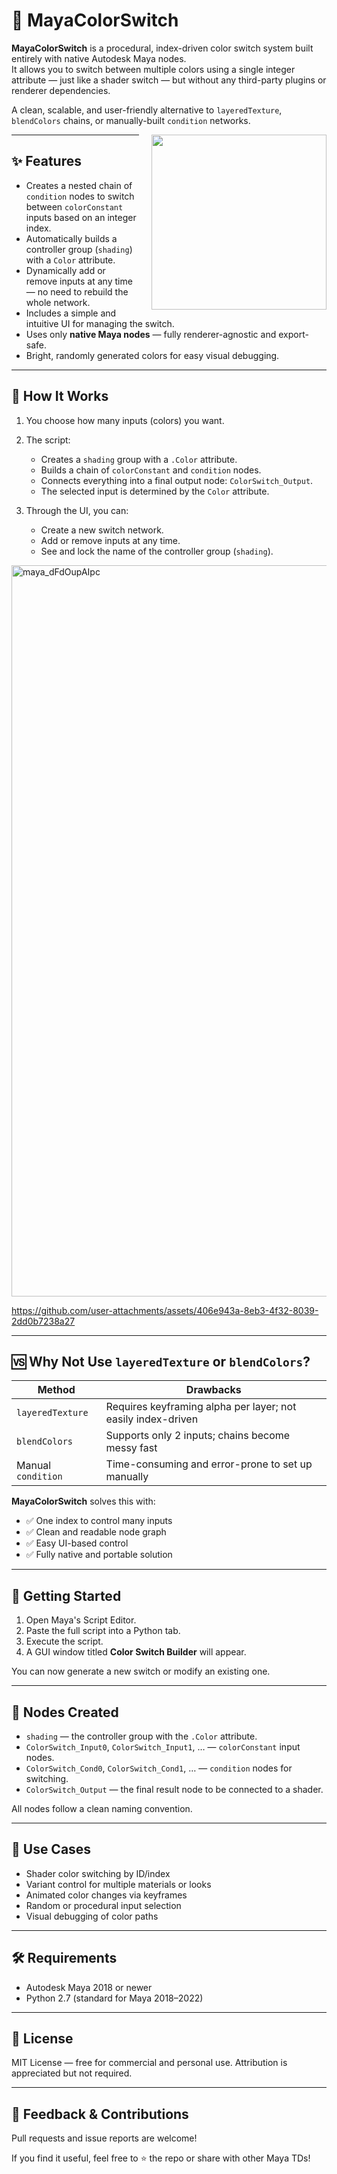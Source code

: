 # 🎨 MayaColorSwitch

**MayaColorSwitch** is a procedural, index-driven color switch system built entirely with native Autodesk Maya nodes.  
It allows you to switch between multiple colors using a single integer attribute — just like a shader switch — but without any third-party plugins or renderer dependencies.

A clean, scalable, and user-friendly alternative to `layeredTexture`, `blendColors` chains, or manually-built `condition` networks.
<p align="left">
  <img src="https://github.com/user-attachments/assets/4a8e0f76-cdd1-47bd-a98c-98cb5ec92869" width="280" style="float: right; margin: 0 0 10px 20px;" />
</p>

---

## ✨ Features

- Creates a nested chain of `condition` nodes to switch between `colorConstant` inputs based on an integer index.
- Automatically builds a controller group (`shading`) with a `Color` attribute.
- Dynamically add or remove inputs at any time — no need to rebuild the whole network.
- Includes a simple and intuitive UI for managing the switch.
- Uses only **native Maya nodes** — fully renderer-agnostic and export-safe.
- Bright, randomly generated colors for easy visual debugging.

---

## 🧰 How It Works

1. You choose how many inputs (colors) you want.
2. The script:
   - Creates a `shading` group with a `.Color` attribute.
   - Builds a chain of `colorConstant` and `condition` nodes.
   - Connects everything into a final output node: `ColorSwitch_Output`.
   - The selected input is determined by the `Color` attribute.

3. Through the UI, you can:
   - Create a new switch network.
   - Add or remove inputs at any time.
   - See and lock the name of the controller group (`shading`).
<img width="1170" alt="maya_dFdOupAIpc" src="https://github.com/user-attachments/assets/0176b88f-b557-4766-9828-a8147dc5a071" />


https://github.com/user-attachments/assets/406e943a-8eb3-4f32-8039-2dd0b7238a27


---

## 🆚 Why Not Use `layeredTexture` or `blendColors`?

| Method            | Drawbacks                                                                 |
|-------------------|---------------------------------------------------------------------------|
| `layeredTexture`  | Requires keyframing alpha per layer; not easily index-driven              |
| `blendColors`     | Supports only 2 inputs; chains become messy fast                          |
| Manual `condition`| Time-consuming and error-prone to set up manually                         |

**MayaColorSwitch** solves this with:

- ✅ One index to control many inputs
- ✅ Clean and readable node graph
- ✅ Easy UI-based control
- ✅ Fully native and portable solution

---

## 🚀 Getting Started

1. Open Maya's Script Editor.
2. Paste the full script into a Python tab.
3. Execute the script.
4. A GUI window titled **Color Switch Builder** will appear.

You can now generate a new switch or modify an existing one.

---

## 📁 Nodes Created

- `shading` — the controller group with the `.Color` attribute.
- `ColorSwitch_Input0`, `ColorSwitch_Input1`, … — `colorConstant` input nodes.
- `ColorSwitch_Cond0`, `ColorSwitch_Cond1`, … — `condition` nodes for switching.
- `ColorSwitch_Output` — the final result node to be connected to a shader.

All nodes follow a clean naming convention.

---

## 🧩 Use Cases

- Shader color switching by ID/index
- Variant control for multiple materials or looks
- Animated color changes via keyframes
- Random or procedural input selection
- Visual debugging of color paths

---

## 🛠 Requirements

- Autodesk Maya 2018 or newer
- Python 2.7 (standard for Maya 2018–2022)

---

## 📝 License

MIT License — free for commercial and personal use. Attribution is appreciated but not required.

---

## 💬 Feedback & Contributions

Pull requests and issue reports are welcome!

If you find it useful, feel free to ⭐️ the repo or share with other Maya TDs!
